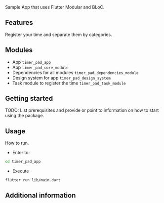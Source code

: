 
Sample App that uses Flutter Modular and BLoC.

## Features

Register your time and separate them by categories.

## Modules

- App `timer_pad_app `
- App `timer_pad_core_module `
- Dependencies for all modules `timer_pad_dependencies_module `
- Design system for app `timer_pad_design_system `
- Task module to register the time `timer_pad_task_module`

## Getting started

TODO: List prerequisites and provide or point to information on how to
start using the package.

## Usage

How to run.

- Enter to:

```sh
cd timer_pad_app
```

- Execute 

```sh
flutter run lib/main.dart
```
## Additional information


